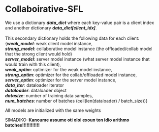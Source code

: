 # Collaboirative-SFL

We use a dictionary ***data_dict*** where each key-value pair is a client index and another dictionary ***data_dict[client_idx]***.<br><br>This secondary dictionary holds the following data for each client:
<br>
{***weak_model***: weak client model instance,<br>
***strong_model***: collaborative model instance (the offloaded/collab model that the strong client would hold)<br>
***server_model***: server model instance (what server model instance that would train with this client),<br>
***weak_optim***: optimizer for the weak model instance,<br>
***strong_optim***: optimizer for the collab/offloaded model instance,<br>
***server_optim***: optimizer for the server model instance,<br>
***data_iter***: dataloader iterator<br>
***dataloader***: dataloader object<br>
***datasize***: number of training data samples,<br>
***num_batches***: number of batches (ceil(len(dataloader) / batch_size))}

All models are initialized with the same weights

SIMADIKO:
**Kanoume assume oti oloi exoun ton idio arithmo batches!!!!!!!!!!!!**